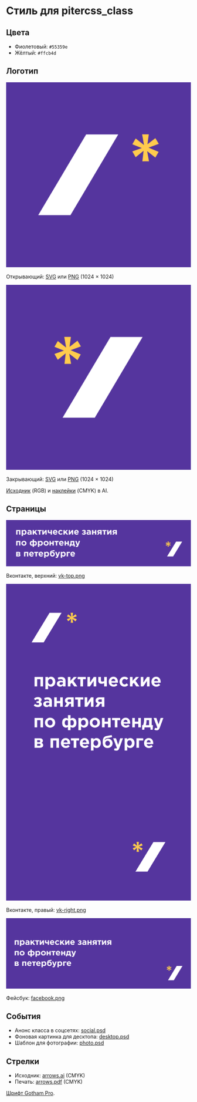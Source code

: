 # Стиль для pitercss_class

## Цвета

- Фиолетовый: `#55359e`
- Жёлтый: `#ffcb4d`

## Логотип

![](logo/open.png)

Открывающий: [SVG](logo/open.svg) или [PNG](logo/open.png) (1024 × 1024)

![](logo/close.png)

Закрывающий: [SVG](logo/close.svg) или [PNG](logo/close.png) (1024 × 1024)

[Исходник](logo/logo.ai) (RGB) и [наклейки](logo/logo.ai) (CMYK) в AI.

## Страницы

![](pages/vk-top.png)

Вконтакте, верхний: [vk-top.png](pages/vk-top.png)

![](pages/vk-right.png)

Вконтакте, правый: [vk-right.png](pages/vk-right.png)

![](pages/facebook.png)

Фейсбук: [facebook.png](pages/facebook.png)

## События

- Анонс класса в соцсетях: [social.psd](events/social.psd)
- Фоновая картинка для десктопа: [desktop.psd](events/desktop.psd)
- Шаблон для фотографии: [photo.psd](events/photo.psd)

## Стрелки

- Исходник: [arrows.ai](arrows/arrows.ai) (CMYK)
- Печать: [arrows.pdf](arrows/arrows.pdf) (CMYK)

[Шрифт Gotham Pro](https://github.com/Seafnox/Gothampro).
